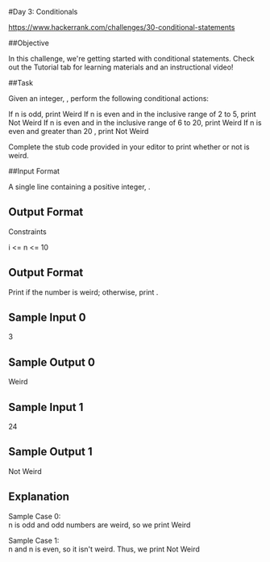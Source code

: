 #Day 3: Conditionals

https://www.hackerrank.com/challenges/30-conditional-statements

##Objective 

In this challenge, we're getting started with conditional statements. Check out the Tutorial tab for learning materials and an instructional video!

##Task 

Given an integer, , perform the following conditional actions:

If n is odd, print Weird
If n is even and in the inclusive range of 2 to 5, print Not Weird
If n is even and in the inclusive range of 6 to 20, print Weird
If n is even and greater than 20 , print Not Weird

Complete the stub code provided in your editor to print whether or not  is weird.

##Input Format

A single line containing a positive integer, .

## Output Format

Constraints

i <= n <= 10

## Output Format

Print  if the number is weird; otherwise, print .

## Sample Input 0

3

## Sample Output 0

Weird

## Sample Input 1

24

## Sample Output 1

Not Weird

## Explanation

Sample Case 0:  
n is odd and odd numbers are weird, so we print Weird

Sample Case 1:  
n  and n is even, so it isn't weird. Thus, we print Not Weird